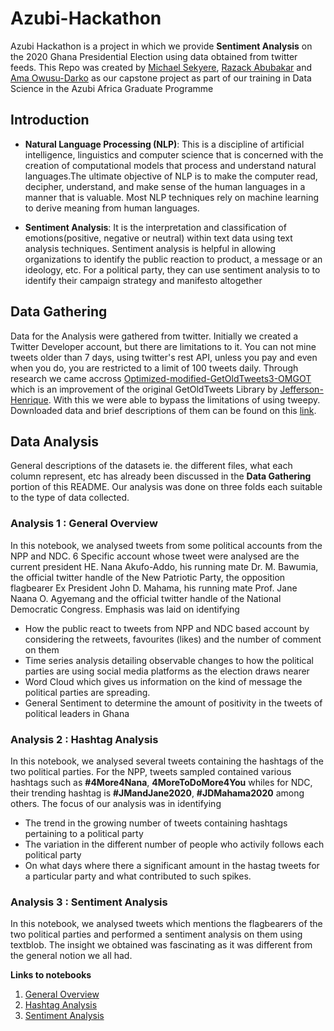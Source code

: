 # Azubi-Hackathon
Azubi Hackathon is a project in which we provide **Sentiment Analysis** on the 2020 Ghana Presidential Election using data obtained from twitter feeds.
This Repo was created by [Michael Sekyere](https://www.linkedin.com/in/michael-sekyere-0a4898193/ "Michael Sekyere"),
[Razack Abubakar](https://www.linkedin.com/in/razack-abubakar-853160156/ "Razack Abubakar") and
[Ama Owusu-Darko](https://www.linkedin.com/in/aowusuda/ "Ama Owusu-Darko") as our capstone project as part of our training in Data Science in
the Azubi Africa Graduate Programme

## Introduction
* **Natural Language Processing (NLP)**: This is a discipline of artificial intelligence, linguistics and computer science that is concerned with the creation of computational models that process and understand natural languages.The ultimate objective of NLP is to make the computer read, decipher, understand, and make sense of the human languages in a manner that is valuable. Most NLP techniques rely on machine learning to derive meaning from human languages.

* **Sentiment Analysis**: It is the interpretation and classification of emotions(positive, negative or neutral) within text data using text analysis techniques. Sentiment analysis is helpful in allowing organizations to identify the public reaction to product, a message or an ideology, etc. For a political party, they can use sentiment analysis to to identify their campaign strategy and manifesto altogether

## Data Gathering
Data for the Analysis were gathered from twitter. Initially we created a Twitter Developer account, but there are limitations to it. You can not mine tweets older than 7 days, using twitter's rest API, unless you pay and even when you do, you are restricted to a limit of 100 tweets daily. Through research we came accross [Optimized-modified-GetOldTweets3-OMGOT](https://github.com/marquisvictor/Optimized-Modified-GetOldTweets3-OMGOT "Optimized-modified-GetOldTweets3-OMGOT") which is an improvement  of the original GetOldTweets Library by [Jefferson-Henrique](https://github.com/Jefferson-Henrique/GetOldTweets-python/ "Jefferson-Henrique"). With this we were able to bypass the limitations of using tweepy. Downloaded data and brief descriptions of them can be found on this [link](https://github.com/mickysekyere/Azubi-Hackathon/blob/master/Data/Data.md "link").

## Data Analysis
General descriptions of the datasets ie. the different files, what each column represent, etc has already been discussed in the **Data Gathering** portion of this README. Our analysis was done on three folds each suitable to the type of data collected. 
  ### Analysis 1 : General Overview
  In this notebook, we analysed tweets from some political accounts from the NPP and NDC. 6 Specific account whose tweet were analysed are the current president 
  HE. Nana Akufo-Addo, his running mate Dr. M. Bawumia, the official twitter handle of the New Patriotic Party, the opposition flagbearer Ex President John D. Mahama,
  his running mate Prof. Jane Naana O. Agyemang and the official twitter handle of the National Democratic Congress.
  Emphasis was laid on  identifying
  * How the public react to tweets from NPP and NDC based account by considering the retweets, favourites (likes) and the number of comment on them
  * Time series analysis detailing observable changes to how the political parties are using social media platforms as the election draws nearer
  * Word Cloud which gives us information on the kind of message the political parties are spreading.
  * General Sentiment to determine the amount of positivity in the tweets of political leaders in Ghana
  
  ### Analysis 2 : Hashtag Analysis
  In this notebook, we analysed several tweets containing the hashtags of the two political parties. For the NPP, tweets sampled contained various hashtags such as
  **#4More4Nana**, **4MoreToDoMore4You** whiles for NDC, their trending hashtag is **#JMandJane2020**, **#JDMahama2020** among others. The focus of our analysis was in  identifying
  * The trend in the growing number of tweets containing hashtags pertaining to a political party
  * The variation in the different number of people who activily follows each political party
  * On what days where there a significant amount in the hastag tweets for a particular party and what contributed to such spikes.
  
  ### Analysis 3 : Sentiment Analysis
  In this notebook, we analysed tweets which mentions the flagbearers of the two political parties and performed a sentiment analysis on them using textblob. The insight
  we obtained was fascinating as it was different from the general notion we all had.
  
  **Links to notebooks**
  1. [General Overview](https://github.com/Jefferson-Henrique/GetOldTweets-python/ "General Overview")
  2. [Hashtag Analysis](https://github.com/Jefferson-Henrique/GetOldTweets-python/ "Hashtag Analysis")
  3. [Sentiment Analysis](https://github.com/Jefferson-Henrique/GetOldTweets-python/ "Sentiment Analysis")
